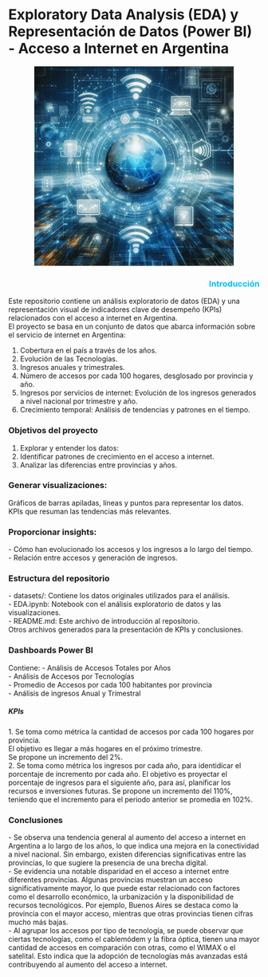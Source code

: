 # Exploratory Data Analysis (EDA) y Representación de Datos (Power BI) - Acceso a Internet en Argentina
<div align="center"> <img src="https://github.com/dianitafeliz/Power-BI-EDA-Internet-PI-Henry/blob/main/datasets/internet.jpeg" alt="Texto Alternativo" width="400" height="400"> </div>

<h3 style="color:#00BFFF; text-align:right;">Introducción</h3>

Este repositorio contiene un análisis exploratorio de datos (EDA) y una representación visual de indicadores clave de desempeño (KPIs) relacionados con el acceso a internet en Argentina.<br> El proyecto se basa en un conjunto de datos que abarca información sobre el servicio de internet en Argentina:<br>
<ol>
<li>Cobertura en el país a través de los años.</li>
<li>Evolución de las Tecnologías.</li>
<li>Ingresos anuales y trimestrales.</li>
<li>Número de accesos por cada 100 hogares, desglosado por provincia y año.</li>
<li>Ingresos por servicios de internet: Evolución de los ingresos generados a nivel nacional por trimestre y año.</li>
<li>Crecimiento temporal: Análisis de tendencias y patrones en el tiempo.</li>
</ol>
<h3>Objetivos del proyecto</h3>
<ol>
<li>Explorar y entender los datos:</li>
<li>Identificar patrones de crecimiento en el acceso a internet.</li>
<li>Analizar las diferencias entre provincias y años.</li>
</ol>
<h3>Generar visualizaciones:</h3>
Gráficos de barras apiladas, líneas y puntos para representar los datos.<br>
KPIs que resuman las tendencias más relevantes.
<h3>Proporcionar insights:</h3>
- Cómo han evolucionado los accesos y los ingresos a lo largo del tiempo.<br>
- Relación entre accesos y generación de ingresos.<br>
<h3>Estructura del repositorio</h3>
- datasets/: Contiene los datos originales utilizados para el análisis.<br>
- EDA.ipynb: Notebook con el análisis exploratorio de datos y las visualizaciones.<br>
- README.md: Este archivo de introducción al repositorio.<br>
Otros archivos generados para la presentación de KPIs y conclusiones.<br>

<h3>Dashboards Power BI</h3>
Contiene:
- Análisis de Accesos Totales por Años<br>
- Análisis de Accesos por Tecnologías<br>
- Promedio de Accesos por cada 100 habitantes por provincia<br>
- Análisis de ingresos Anual y Trimestral<br>

<h5>KPIs</h5>
1. Se toma como métrica la cantidad de accesos por cada 100 hogares por provincia.<br>
El objetivo es llegar a más hogares en el próximo trimestre.<br>
Se propone un incremento del 2%. <br>
2. Se toma como métrica los ingresos por cada año, para identidicar el porcentaje de incremento por cada año.
El objetivo es proyectar el porcentaje de ingresos para el siguiente año, para así, planificar los recursos e inversiones futuras.
Se propone un incremento del 110%, teniendo que el incremento para el periodo anterior se promedia en 102%.

<h3>Conclusiones</h3>
- Se observa una tendencia general al aumento del acceso a internet en Argentina a lo largo de los años, lo que indica una mejora en la conectividad a nivel nacional. Sin embargo, existen diferencias significativas entre las provincias, lo que sugiere la presencia de una brecha digital.<br>
- Se evidencia una notable disparidad en el acceso a internet entre diferentes provincias. Algunas provincias muestran un acceso significativamente mayor, lo que puede estar relacionado con factores como el desarrollo económico, la urbanización y la disponibilidad de recursos tecnológicos. Por ejemplo, Buenos Aires se destaca como la provincia con el mayor acceso, mientras que otras provincias tienen cifras mucho más bajas.<br>
- Al agrupar los accesos por tipo de tecnología, se puede observar que ciertas tecnologías, como el cablemódem y la fibra óptica, tienen una mayor cantidad de accesos en comparación con otras, como el WIMAX o el satelital. Esto indica que la adopción de tecnologías más avanzadas está contribuyendo al aumento del acceso a internet.




